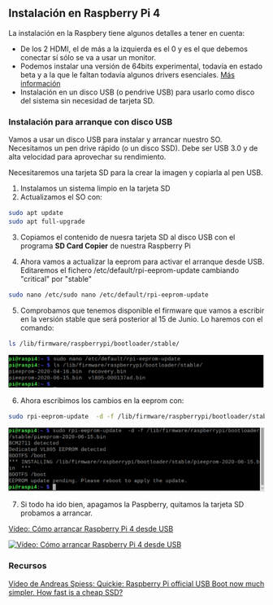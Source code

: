 ## Instalación en Raspberry Pi 4

La instalación en la Raspbery tiene algunos detalles a tener en cuenta:
* De los 2 HDMI, el de más a la izquierda es el 0 y es el que debemos conectar sí sólo se va a usar un monitor.
* Podemos instalar una versión de 64bits experimental, todavía en estado beta y a la que le faltan todavía algunos drivers esenciales. [Más información](https://www.raspberrypi.org/forums/viewtopic.php?t=275370)   
* Instalación en un disco USB (o pendrive USB) para usarlo como disco del sistema sin necesidad de tarjeta SD.

### Instalación para arranque con disco USB

Vamos a usar un disco USB para instalar y arrancar nuestro SO. Necesitamos un pen drive rápido (o un disco SSD). Debe ser USB 3.0 y de alta velocidad para aprovechar su rendimiento.

Necesitaremos una tarjeta SD para la crear la imagen y copiarla al pen USB.

1. Instalamos un sistema limpio en la tarjeta SD
2. Actualizamos el SO con:


```sh
sudo apt update
sudo apt full-upgrade
```
3. Copiamos el contenido de nuesra tarjeta SD al disco USB con el programa **SD Card Copier** de nuestra Raspberry Pi

4. Ahora vamos a actualizar la eeprom para activar el arranque desde USB. Editaremos el fichero  /etc/default/rpi-eeprom-update cambiando "critical" por "stable"

```sh
sudo nano /etc/sudo nano /etc/default/rpi-eeprom-update
```

5. Comprobamos que tenemos disponible el firmware que vamos a escribir en la versión stable que será  posterior al 15 de Junio. Lo haremos con el comando:

```sh
ls /lib/firmware/raspberrypi/bootloader/stable/
```

![](./images/USB4_eeprom_files.png)


6. Ahora escribimos los cambios en la eeprom con:

```sh
sudo rpi-eeprom-update  -d -f /lib/firmware/raspberrypi/bootloader/stable/pieeprom-2020-06-15.bin 
```

![](./images/USB4_eeprom_update.png)

7. Si todo ha ido bien, apagamos la Paspberry, quitamos la tarjeta SD probamos a arrancar.

[Vídeo: Cómo arrancar Raspberry Pi 4 desde USB](https://youtu.be/jgCfJbiEbHE)

[![Vídeo: Cómo arrancar Raspberry Pi 4 desde USB](https://img.youtube.com/vi/jgCfJbiEbHE/0.jpg)](https://youtu.be/jgCfJbiEbHE)

### Recursos

[Vídeo de Andreas Spiess: Quickie: Raspberry Pi official USB Boot now much simpler. How fast is a cheap SSD?](https://www.youtube.com/watch?v=8vC3D19e_Ac)

